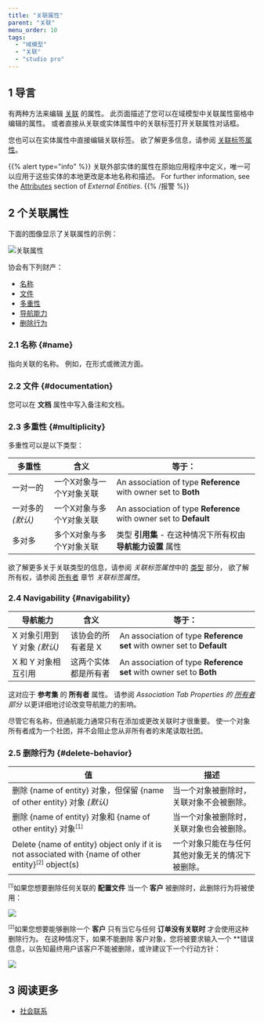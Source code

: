 ```yaml
---
title: "关联属性"
parent: "关联"
menu_order: 10
tags:
  - "域模型"
  - "关联"
  - "studio pro"
---
```


## 1 导言

有两种方法来编辑 [关联](associations) 的属性。 此页面描述了您可以在域模型中关联属性窗格中编辑的属性。 或者直接从关联或实体属性中的关联标签打开关联属性对话框。

您也可以在实体属性中直接编辑关联标签。 欲了解更多信息，请参阅 [关联标签属性](association-member-properties)。

{{% alert type="info" %}}
关联外部实体的属性在原始应用程序中定义，唯一可以应用于这些实体的本地更改是本地名称和描述。 For further information, see the [Attributes](external-entities#attributes) section of *External Entities*.
{{% /报警 %}}

## 2 个关联属性

下面的图像显示了关联属性的示例：

![关联属性](attachments/associations/association-properties.png)

协会有下列财产：

* [名称](#name)
* [文件](#documentation)
* [多重性](#multiplicity)
* [导航能力](#navigability)
* [删除行为](#delete-behavior)

### 2.1 名称 {#name}

指向关联的名称。 例如，在形式或微流方面。

### 2.2 文件 {#documentation}

您可以在 **文档** 属性中写入备注和文档。

### 2.3 多重性 {#multiplicity}

多重性可以是以下类型：

| 多重性         | 含义            | 等于：                                                                |
| ----------- | ------------- | ------------------------------------------------------------------ |
| 一对一的        | 一个X对象与一个Y对象关联 | An association of type **Reference** with owner set to **Both**    |
| 一对多的 *(默认)* | 一个X对象与多个Y对象关联 | An association of type **Reference** with owner set to **Default** |
| 多对多         | 多个X对象与多个Y对象关联 | 类型 **引用集** - 在这种情况下所有权由 **导航能力设置** 属性                              |

欲了解更多关于关联类型的信息，请参阅 *关联标签属性*中的 [类型](association-member-properties#type) 部分， 欲了解所有权，请参阅 [所有者](association-member-properties#owner) 章节 *关联标签属性*。

### 2.4 Navigability {#navigability}

| 导航能力                | 含义         | 等于：                                                                    |
| ------------------- | ---------- | ---------------------------------------------------------------------- |
| X 对象引用到 Y 对象 *(默认)* | 该协会的所有者是 X | An association of type **Reference set** with owner set to **Default** |
| X 和 Y 对象相互引用        | 这两个实体都是所有者 | An association of type **Reference set** with owner set to **Both**    |

这对应于 **参考集** 的 **所有者** 属性。 请参阅 *Association Tab Properties 的 [所有者](association-member-properties#owner) 部分* 以更详细地讨论改变导航能力的影响。

尽管它有名称，但通航能力通常只有在添加或更改关联时才很重要。 使一个对象所有者成为一个社团，并不会阻止您从非所有者的末尾读取社团。

### 2.5 删除行为 {#delete-behavior}

| 值                                                                                                                              | 描述                       |
| ------------------------------------------------------------------------------------------------------------------------------ | ------------------------ |
| 删除 {name of entity} 对象，但保留 {name of other entity} 对象 *(默认)*                                                                    | 当一个对象被删除时，关联对象不会被删除。     |
| 删除 {name of entity} 对象和 {name of other entity} 对象<sup><small>[1]</small></sup>                                                 | 当一个对象被删除时，关联对象也会被删除。     |
| Delete {name of entity} object only if it is not associated with {name of other entity}<sup><small>[2]</small></sup> object(s) | 一个对象只能在与任何其他对象无关的情况下被删除。 |

<sup><small>[1]</small></sup>如果您想要删除任何关联的 **配置文件** 当一个 **客户** 被删除时，此删除行为将被使用：

![](attachments/associations/association-delete-both.png)

<sup><small>[2]</small></sup>如果您想要能够删除一个 **客户** 只有当它与任何 **订单没有关联时** 才会使用这种删除行为。 在这种情况下，如果不能删除</strong> 客户对象，您将被要求输入一个 **错误信息，以告知最终用户该客户不能被删除，或许建议下一个行动方针：</p>

![](attachments/associations/association-prevent-delete.png)

## 3 阅读更多

* [社会联系](关联)
